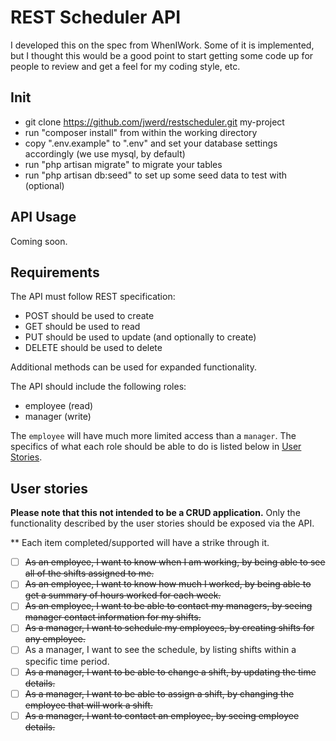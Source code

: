 # REST Scheduler API

I developed this on the spec from WhenIWork.  Some of it is implemented, but I thought this would be a good point to start getting some code up for people to review and get a feel for my coding style, etc.

## Init

- git clone https://github.com/jwerd/restscheduler.git my-project
- run "composer install" from within the working directory
- copy ".env.example" to ".env" and set your database settings accordingly (we use mysql, by default)
- run "php artisan migrate" to migrate your tables
- run "php artisan db:seed" to set up some seed data to test with (optional)

## API Usage
Coming soon.

## Requirements

The API must follow REST specification:

- POST should be used to create
- GET should be used to read
- PUT should be used to update (and optionally to create)
- DELETE should be used to delete

Additional methods can be used for expanded functionality.

The API should include the following roles:

- employee (read)
- manager (write)

The `employee` will have much more limited access than a `manager`. The specifics of what each role should be able to do is listed below in [User Stories](#user-stories).

## User stories

**Please note that this not intended to be a CRUD application.** Only the functionality described by the user stories should be exposed via the API.

** Each item completed/supported will have a strike through it.

- [ ] ~~As an employee, I want to know when I am working, by being able to see all of the shifts assigned to me.~~
- [ ] ~~As an employee, I want to know how much I worked, by being able to get a summary of hours worked for each week.~~
- [ ] ~~As an employee, I want to be able to contact my managers, by seeing manager contact information for my shifts.~~
- [ ] ~~As a manager, I want to schedule my employees, by creating shifts for any employee.~~
- [ ] As a manager, I want to see the schedule, by listing shifts within a specific time period.
- [ ] ~~As a manager, I want to be able to change a shift, by updating the time details.~~
- [ ] ~~As a manager, I want to be able to assign a shift, by changing the employee that will work a shift.~~
- [ ] ~~As a manager, I want to contact an employee, by seeing employee details.~~
